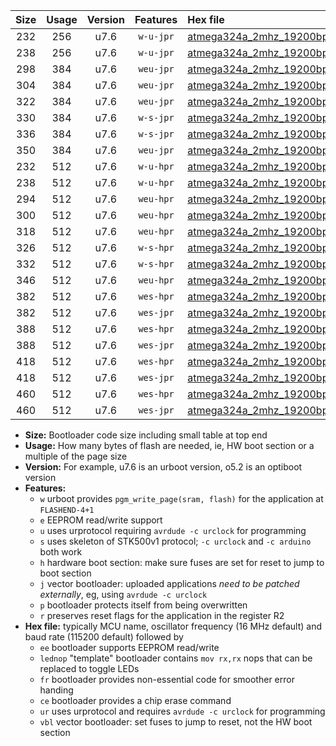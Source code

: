 |Size|Usage|Version|Features|Hex file|
|:-:|:-:|:-:|:-:|:--|
|232|256|u7.6|`w-u-jpr`|[atmega324a_2mhz_19200bps_ur_vbl.hex](https://raw.githubusercontent.com/stefanrueger/urboot/main/bootloaders/atmega324a/fcpu_2mhz/19200_bps/atmega324a_2mhz_19200bps_ur_vbl.hex)|
|238|256|u7.6|`w-u-jpr`|[atmega324a_2mhz_19200bps_lednop_ur_vbl.hex](https://raw.githubusercontent.com/stefanrueger/urboot/main/bootloaders/atmega324a/fcpu_2mhz/19200_bps/atmega324a_2mhz_19200bps_lednop_ur_vbl.hex)|
|298|384|u7.6|`weu-jpr`|[atmega324a_2mhz_19200bps_ee_ur_vbl.hex](https://raw.githubusercontent.com/stefanrueger/urboot/main/bootloaders/atmega324a/fcpu_2mhz/19200_bps/atmega324a_2mhz_19200bps_ee_ur_vbl.hex)|
|304|384|u7.6|`weu-jpr`|[atmega324a_2mhz_19200bps_ee_lednop_ur_vbl.hex](https://raw.githubusercontent.com/stefanrueger/urboot/main/bootloaders/atmega324a/fcpu_2mhz/19200_bps/atmega324a_2mhz_19200bps_ee_lednop_ur_vbl.hex)|
|322|384|u7.6|`weu-jpr`|[atmega324a_2mhz_19200bps_ee_lednop_fr_ur_vbl.hex](https://raw.githubusercontent.com/stefanrueger/urboot/main/bootloaders/atmega324a/fcpu_2mhz/19200_bps/atmega324a_2mhz_19200bps_ee_lednop_fr_ur_vbl.hex)|
|330|384|u7.6|`w-s-jpr`|[atmega324a_2mhz_19200bps_vbl.hex](https://raw.githubusercontent.com/stefanrueger/urboot/main/bootloaders/atmega324a/fcpu_2mhz/19200_bps/atmega324a_2mhz_19200bps_vbl.hex)|
|336|384|u7.6|`w-s-jpr`|[atmega324a_2mhz_19200bps_lednop_vbl.hex](https://raw.githubusercontent.com/stefanrueger/urboot/main/bootloaders/atmega324a/fcpu_2mhz/19200_bps/atmega324a_2mhz_19200bps_lednop_vbl.hex)|
|350|384|u7.6|`weu-jpr`|[atmega324a_2mhz_19200bps_ee_lednop_fr_ce_ur_vbl.hex](https://raw.githubusercontent.com/stefanrueger/urboot/main/bootloaders/atmega324a/fcpu_2mhz/19200_bps/atmega324a_2mhz_19200bps_ee_lednop_fr_ce_ur_vbl.hex)|
|232|512|u7.6|`w-u-hpr`|[atmega324a_2mhz_19200bps_ur.hex](https://raw.githubusercontent.com/stefanrueger/urboot/main/bootloaders/atmega324a/fcpu_2mhz/19200_bps/atmega324a_2mhz_19200bps_ur.hex)|
|238|512|u7.6|`w-u-hpr`|[atmega324a_2mhz_19200bps_lednop_ur.hex](https://raw.githubusercontent.com/stefanrueger/urboot/main/bootloaders/atmega324a/fcpu_2mhz/19200_bps/atmega324a_2mhz_19200bps_lednop_ur.hex)|
|294|512|u7.6|`weu-hpr`|[atmega324a_2mhz_19200bps_ee_ur.hex](https://raw.githubusercontent.com/stefanrueger/urboot/main/bootloaders/atmega324a/fcpu_2mhz/19200_bps/atmega324a_2mhz_19200bps_ee_ur.hex)|
|300|512|u7.6|`weu-hpr`|[atmega324a_2mhz_19200bps_ee_lednop_ur.hex](https://raw.githubusercontent.com/stefanrueger/urboot/main/bootloaders/atmega324a/fcpu_2mhz/19200_bps/atmega324a_2mhz_19200bps_ee_lednop_ur.hex)|
|318|512|u7.6|`weu-hpr`|[atmega324a_2mhz_19200bps_ee_lednop_fr_ur.hex](https://raw.githubusercontent.com/stefanrueger/urboot/main/bootloaders/atmega324a/fcpu_2mhz/19200_bps/atmega324a_2mhz_19200bps_ee_lednop_fr_ur.hex)|
|326|512|u7.6|`w-s-hpr`|[atmega324a_2mhz_19200bps.hex](https://raw.githubusercontent.com/stefanrueger/urboot/main/bootloaders/atmega324a/fcpu_2mhz/19200_bps/atmega324a_2mhz_19200bps.hex)|
|332|512|u7.6|`w-s-hpr`|[atmega324a_2mhz_19200bps_lednop.hex](https://raw.githubusercontent.com/stefanrueger/urboot/main/bootloaders/atmega324a/fcpu_2mhz/19200_bps/atmega324a_2mhz_19200bps_lednop.hex)|
|346|512|u7.6|`weu-hpr`|[atmega324a_2mhz_19200bps_ee_lednop_fr_ce_ur.hex](https://raw.githubusercontent.com/stefanrueger/urboot/main/bootloaders/atmega324a/fcpu_2mhz/19200_bps/atmega324a_2mhz_19200bps_ee_lednop_fr_ce_ur.hex)|
|382|512|u7.6|`wes-hpr`|[atmega324a_2mhz_19200bps_ee.hex](https://raw.githubusercontent.com/stefanrueger/urboot/main/bootloaders/atmega324a/fcpu_2mhz/19200_bps/atmega324a_2mhz_19200bps_ee.hex)|
|382|512|u7.6|`wes-jpr`|[atmega324a_2mhz_19200bps_ee_vbl.hex](https://raw.githubusercontent.com/stefanrueger/urboot/main/bootloaders/atmega324a/fcpu_2mhz/19200_bps/atmega324a_2mhz_19200bps_ee_vbl.hex)|
|388|512|u7.6|`wes-hpr`|[atmega324a_2mhz_19200bps_ee_lednop.hex](https://raw.githubusercontent.com/stefanrueger/urboot/main/bootloaders/atmega324a/fcpu_2mhz/19200_bps/atmega324a_2mhz_19200bps_ee_lednop.hex)|
|388|512|u7.6|`wes-jpr`|[atmega324a_2mhz_19200bps_ee_lednop_vbl.hex](https://raw.githubusercontent.com/stefanrueger/urboot/main/bootloaders/atmega324a/fcpu_2mhz/19200_bps/atmega324a_2mhz_19200bps_ee_lednop_vbl.hex)|
|418|512|u7.6|`wes-hpr`|[atmega324a_2mhz_19200bps_ee_lednop_fr.hex](https://raw.githubusercontent.com/stefanrueger/urboot/main/bootloaders/atmega324a/fcpu_2mhz/19200_bps/atmega324a_2mhz_19200bps_ee_lednop_fr.hex)|
|418|512|u7.6|`wes-jpr`|[atmega324a_2mhz_19200bps_ee_lednop_fr_vbl.hex](https://raw.githubusercontent.com/stefanrueger/urboot/main/bootloaders/atmega324a/fcpu_2mhz/19200_bps/atmega324a_2mhz_19200bps_ee_lednop_fr_vbl.hex)|
|460|512|u7.6|`wes-hpr`|[atmega324a_2mhz_19200bps_ee_lednop_fr_ce.hex](https://raw.githubusercontent.com/stefanrueger/urboot/main/bootloaders/atmega324a/fcpu_2mhz/19200_bps/atmega324a_2mhz_19200bps_ee_lednop_fr_ce.hex)|
|460|512|u7.6|`wes-jpr`|[atmega324a_2mhz_19200bps_ee_lednop_fr_ce_vbl.hex](https://raw.githubusercontent.com/stefanrueger/urboot/main/bootloaders/atmega324a/fcpu_2mhz/19200_bps/atmega324a_2mhz_19200bps_ee_lednop_fr_ce_vbl.hex)|

- **Size:** Bootloader code size including small table at top end
- **Usage:** How many bytes of flash are needed, ie, HW boot section or a multiple of the page size
- **Version:** For example, u7.6 is an urboot version, o5.2 is an optiboot version
- **Features:**
  + `w` urboot provides `pgm_write_page(sram, flash)` for the application at `FLASHEND-4+1`
  + `e` EEPROM read/write support
  + `u` uses urprotocol requiring `avrdude -c urclock` for programming
  + `s` uses skeleton of STK500v1 protocol; `-c urclock` and `-c arduino` both work
  + `h` hardware boot section: make sure fuses are set for reset to jump to boot section
  + `j` vector bootloader: uploaded applications *need to be patched externally*, eg, using `avrdude -c urclock`
  + `p` bootloader protects itself from being overwritten
  + `r` preserves reset flags for the application in the register R2
- **Hex file:** typically MCU name, oscillator frequency (16 MHz default) and baud rate (115200 default) followed by
  + `ee` bootloader supports EEPROM read/write
  + `lednop` "template" bootloader contains `mov rx,rx` nops that can be replaced to toggle LEDs
  + `fr` bootloader provides non-essential code for smoother error handing
  + `ce` bootloader provides a chip erase command
  + `ur` uses urprotocol and requires `avrdude -c urclock` for programming
  + `vbl` vector bootloader: set fuses to jump to reset, not the HW boot section
